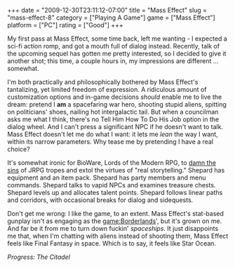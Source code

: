 +++
date = "2009-12-30T23:11:12-07:00"
title = "Mass Effect"
slug = "mass-effect-8"
category = ["Playing A Game"]
game = ["Mass Effect"]
platform = ["PC"]
rating = ["Good"]
+++

My first pass at Mass Effect, some time back, left me wanting - I expected a sci-fi action romp, and got a mouth full of dialog instead.  Recently, talk of the upcoming sequel has gotten me pretty interested, so I decided to give it another shot; this time, a couple hours in, my impressions are different ... somewhat.

I'm both practically and philosophically bothered by Mass Effect's tantalizing, yet limited freedom of expression.  A ridiculous amount of customization options and in-game decisions <i>should</i> enable me to live the dream: pretend I <b>am</b> a spacefaring war hero, shooting stupid aliens, spitting on politicians' shoes, nailing hot intergalactic tail.  But when a councilman asks me what I think, there's no Tell Him How To Do His Job option in the dialog wheel.  And I can't press a significant NPC if he doesn't want to talk.  Mass Effect doesn't let me do what I want: it lets me <i>lean</i> the way I want, within its narrow parameters.  Why tease me by pretending I have a real choice?

It's somewhat ironic for BioWare, Lords of the Modern RPG, to <a href="http://www.destructoid.com/bioware-co-founder-jrpgs-suffer-from-lack-of-evolution--155782.phtml">damn the sins</a> of JRPG tropes and extol the virtues of "real storytelling."  Shepard has equipment and an item pack.  Shepard has party members and menu commands.  Shepard talks to vapid NPCs and examines treasure chests.  Shepard levels up and allocates talent points.  Shepard follows linear paths and corridors, with occasional breaks for dialog and sidequests.

Don't get me wrong: I like the game, to an extent.  Mass Effect's stat-based gunplay isn't as engaging as the <game:Borderlands>', but it's grown on me.  And far be it from me to turn down fuckin' <i>spaceships</i>.  It just disappoints me that, when I'm chatting with aliens instead of shooting them, Mass Effect feels like Final Fantasy in space.  Which is to say, it feels like Star Ocean.

<i>Progress: The Citadel</i>